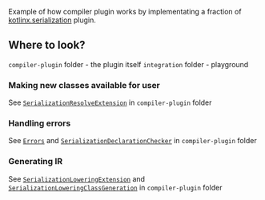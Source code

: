 Example of how compiler plugin works by implementating a fraction of [kotlinx.serialization](https://github.com/JetBrains/kotlin/tree/master/plugins/kotlin-serialization) plugin.

## Where to look?

`compiler-plugin` folder - the plugin itself
`integration` folder - playground

### Making new classes available for user

See [`SerializationResolveExtension`](compiler-plugin/src/main/kotlin/SerializationResolveExtension.kt) in `compiler-plugin` folder

### Handling errors

See [`Errors`](compiler-plugin/src/main/kotlin/Errors.kt) and [`SerializationDeclarationChecker`](compiler-plugin/src/main/kotlin/SerializationDeclarationChecker.kt) in `compiler-plugin` folder

### Generating IR

See [`SerializationLoweringExtension`](compiler-plugin/src/main/kotlin/SerializationLoweringExtension.kt) and [`SerializationLoweringClassGeneration`](compiler-plugin/src/main/kotlin/SerializationLoweringClassGeneration.kt) in `compiler-plugin` folder
